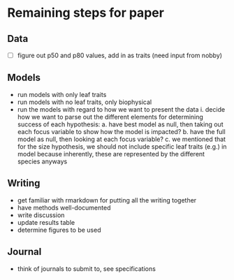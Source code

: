 # Remaining steps for paper

## Data
- [ ] figure out p50 and p80 values, add in as traits (need input from nobby)


## Models
- run models with only leaf traits
- run models with no leaf traits, only biophysical
- run the models with regard to how we want to present the data
  i. decide how we want to parse out the different elements for determining success of each hypothesis:
      a. have best model as null, then taking out each focus variable to show how the model is impacted?
      b. have the full model as null, then looking at each focus variable?
      c. we mentioned that for the size hypothesis, we should not include specific leaf traits (e.g.) in model because inherently, these are represented by the different species anyways
      
## Writing
- get familiar with rmarkdown for putting all the writing together
- have methods well-documented
- write discussion
- update results table
- determine figures to be used

## Journal
- think of journals to submit to, see specifications
